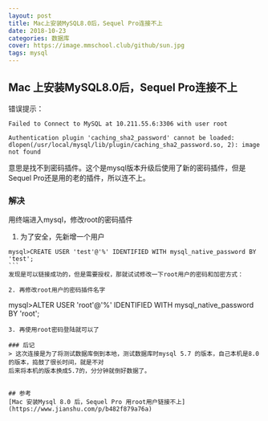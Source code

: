 ```yaml
---
layout: post
title: Mac上安装MySQL8.0后，Sequel Pro连接不上
date: 2018-10-23
categories: 数据库
cover: https://image.mmschool.club/github/sun.jpg
tags: mysql
---
```



## Mac 上安装MySQL8.0后，Sequel Pro连接不上

错误提示：
```
Failed to Connect to MySQL at 10.211.55.6:3306 with user root 

Authentication plugin 'caching_sha2_password' cannot be loaded: dlopen(/usr/local/mysql/lib/plugin/caching_sha2_password.so, 2): image not found
```
意思是找不到密码插件。这个是mysql版本升级后使用了新的密码插件，但是Sequel Pro还是用的老的插件，所以连不上。

### 解决
用终端进入mysql，修改root的密码插件

1. 为了安全，先新增一个用户
```
mysql>CREATE USER 'test'@'%' IDENTIFIED WITH mysql_native_password BY 'test';
``` 
发现是可以链接成功的，但是需要授权，那就试试修改一下root用户的密码和加密方式：

2. 再修改root用户的密码插件名字
```
mysql>ALTER USER 'root'@'%' IDENTIFIED WITH mysql_native_password BY 'root';
``` 
3. 再使用root密码登陆就可以了

### 后记
> 这次连接是为了将测试数据库倒到本地，测试数据库时mysql 5.7 的版本，自己本机是8.0的版本，捣鼓了很长时间，就是不对
后来将本机的版本换成5.7的，分分钟就倒好数据了。


## 参考
[Mac 安装Mysql 8.0 后，Sequel Pro 用root用户链接不上](https://www.jianshu.com/p/b482f879a76a)